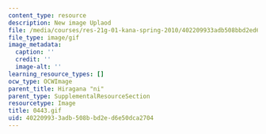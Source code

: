 ```yaml
---
content_type: resource
description: New image Uplaod
file: /media/courses/res-21g-01-kana-spring-2010/402209933adb508bbd2ed6e50dca2704_0443.gif
file_type: image/gif
image_metadata:
  caption: ''
  credit: ''
  image-alt: ''
learning_resource_types: []
ocw_type: OCWImage
parent_title: Hiragana "ni"
parent_type: SupplementalResourceSection
resourcetype: Image
title: 0443.gif
uid: 40220993-3adb-508b-bd2e-d6e50dca2704
---
```

